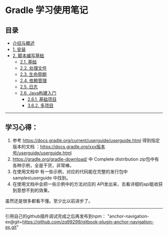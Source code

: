 # Gradle 学习使用笔记


## 目录
* [介绍与概述](chapter/introduction.md)
* [1. 安装](chapter/install.md)
* [2. 脚本编写基础](chapter/bsb/README.md)
    * [2.1. 基础](chapter/bsb/build_script_basics.md)
    * [2.2. 处理文件](chapter/bsb/working_with_files.md)
    * [2.3. 生命周期](chapter/bsb/the_build_lifecycle.md)
    * [2.4. 依赖管理](chapter/bsb/dependency_management.md)
    * [2.5. 日志](chapter/bsb/logging.md)
    * [2.6. Java构建入门](chapter/bsb/java_project/README.md)
        * [2.6.1. 基础项目](chapter/bsb/java_project/basic_project.md)
        * [3.6.2. 多项目](chapter/bsb/java_project/multi-project.md)


    
---------------------
    
## 学习心得：

1. 参考 https://docs.gradle.org/current/userguide/userguide.html
 得到指定版本的文档 ：https://docs.gradle.org/xxx版本号/userguide/userguide.html 
2. https://gradle.org/gradle-download/  中 Complete distribution zip包中有各种示例，全是干货，非常棒。
3. 在使用文档中 有一些示例，对应的代码能在完整的发行包中 samples\userguide 中找到。
4. 在使用文档中会把一些示例中的方法对应的 API发出来，去看详细的api能收获到意想不到的效果。

虽然还是很多都看不懂。至少比以前进步了。

-----------------------

引用自己的github插件调试完成之后再发布到npm：
"anchor-navigation-ex@git+https://github.com/zq99299/gitbook-plugin-anchor-navigation-ex.git"
























